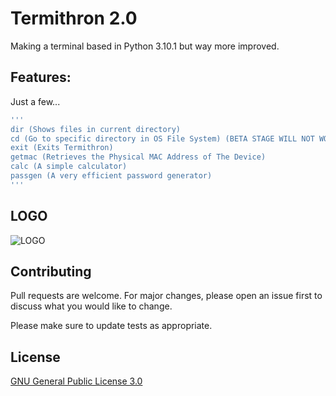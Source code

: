 # Termithron 2.0

Making a terminal based in Python 3.10.1 but way more improved.

## Features:

Just a few...

```bash
'''
dir (Shows files in current directory)
cd (Go to specific directory in OS File System) (BETA STAGE WILL NOT WORK)
exit (Exits Termithron)
getmac (Retrieves the Physical MAC Address of The Device)
calc (A simple calculator)
passgen (A very efficient password generator)
'''
```

## LOGO

![LOGO](https://user-images.githubusercontent.com/83835381/152459680-27e93f50-2e66-400f-b8f8-2b90bed492a7.gif)

## Contributing
Pull requests are welcome. For major changes, please open an issue first to discuss what you would like to change.

Please make sure to update tests as appropriate.

## License
[GNU General Public License 3.0](https://www.gnu.org/licenses/gpl-3.0.en.html)
